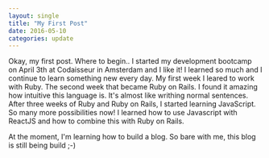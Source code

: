 ```yaml
---
layout: single
title: "My First Post"
date: 2016-05-10
categories: update
---
```


Okay, my first post. Where to begin.. I started my development bootcamp on April 3th at Codaisseur in Amsterdam and I like it! I learned so much and I continue to learn something new every day. My first week I leared to work with Ruby. The second week that became Ruby on Rails. I found it amazing how intuitive this language is. It's almost like writhing normal sentences.  
After three weeks of Ruby and Ruby on Rails, I started learning JavaScript. So many more possibilities now! I learned how to use Javascript with ReactJS and how to combine this with Ruby on Rails.

At the moment, I'm learning how to build a blog. So bare with me, this blog is still being build ;-) 
